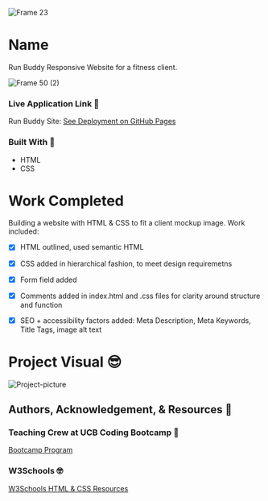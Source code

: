 
![Frame 23](https://user-images.githubusercontent.com/77648727/109901082-3cd74900-7c4d-11eb-99ac-92fcff737a8a.png)


# Name
Run Buddy Responsive Website for a fitness client.       

![Frame 50 (2)](https://user-images.githubusercontent.com/77648727/109911267-972cd580-7c5e-11eb-9a6d-a039cfa7a49b.png)

### Live Application Link 👀
Run Buddy Site: [See Deployment on GitHub Pages](https://sarahdurks.github.io/Run-Buddy/)

### Built With 🧰
- HTML
- CSS

# Work Completed
Building a website with HTML & CSS to fit a client mockup image. Work included:

- [x] HTML outlined, used semantic HTML
- [x] CSS added in hierarchical fashion, to meet design requiremetns
- [x] Form field added
- [x] Comments added in index.html and .css files for clarity around structure and function
- [x] SEO + accessibility factors added: Meta Description, Meta Keywords, Title Tags, image alt text


# Project Visual :sunglasses:
![Project-picture](https://user-images.githubusercontent.com/77648727/107858055-eb266600-6de6-11eb-80a7-3dfeeaa5ec4b.png)

## Authors, Acknowledgement, & Resources 🤝

### Teaching Crew at UCB Coding Bootcamp 🎉
[Bootcamp Program](https://bootcamp.berkeley.edu/coding/)

### W3Schools 🤓
[W3Schools HTML & CSS Resources](https://www.w3schools.com/)
